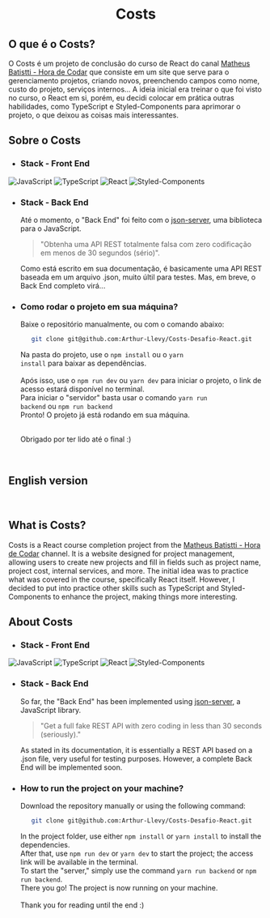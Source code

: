 <h1 align="center">Costs</h1>

## O que é o Costs?
O Costs é um projeto de conclusão do curso de React do canal [Matheus Batistti - Hora de Codar](https://www.youtube.com/@MatheusBattisti) que consiste em um site que serve para o gerenciamento projetos, criando novos, preenchendo campos como nome, custo do projeto, serviços internos... A ideia inicial era treinar o que foi visto no curso, o React em si, porém, eu decidi colocar em prática outras habilidades, como TypeScript e Styled-Components para aprimorar o projeto, o que deixou as coisas mais interessantes.

## Sobre o Costs
 - ### Stack - Front End
 ![JavaScript](https://img.shields.io/badge/JavaScript-323330?style=for-the-badge&logo=javascript&logoColor=F7DF1E)
 ![TypeScript](https://img.shields.io/badge/TypeScript-007ACC?style=for-the-badge&logo=typescript&logoColor=white)
 ![React](https://img.shields.io/badge/React-20232A?style=for-the-badge&logo=react&logoColor=61DAFB)
 ![Styled-Components](https://img.shields.io/badge/styled--components-DB7093?style=for-the-badge&logo=styled-components&logoColor=white)
 
 - ### Stack - Back End
   Até o momento, o "Back End" foi feito com o [json-server](https://www.npmjs.com/package/json-server), uma biblioteca para o JavaScript.
   > "Obtenha uma API REST totalmente falsa com zero codificação em menos de 30 segundos (sério)".
   
   Como está escrito em sua documentação, é basicamente uma API REST baseada em um arquivo .json, muito últil para testes.
   Mas, em breve, o Back End completo virá...
   
 - ### Como rodar o projeto em sua máquina?
   Baixe o repositório manualmente, ou com o comando abaixo:
   ```bash
      git clone git@github.com:Arthur-Llevy/Costs-Desafio-React.git
   ```

   Na pasta do projeto, use o <code>npm install</code> ou o <code>yarn install</code> para baixar as dependências. <br>   
   Após isso, use o <code>npm run dev</code> ou <code>yarn dev</code> para iniciar o projeto, o link de acesso estará disponível no terminal. <br>
   Para iniciar o "servidor" basta usar o comando <code>yarn run backend</code> ou  <code>npm run backend</code> <br>
   Pronto! O projeto já está rodando em sua máquina. <br><br>
   
   Obrigado por ter lido até o final :)

   <br>
## English version
   <br>

## What is Costs?
Costs is a React course completion project from the [Matheus Batistti - Hora de Codar](https://www.youtube.com/@MatheusBattisti) channel. It is a website designed for project management, allowing users to create new projects and fill in fields such as project name, project cost, internal services, and more. The initial idea was to practice what was covered in the course, specifically React itself. However, I decided to put into practice other skills such as TypeScript and Styled-Components to enhance the project, making things more interesting.


## About Costs
 - ### Stack - Front End
 ![JavaScript](https://img.shields.io/badge/JavaScript-323330?style=for-the-badge&logo=javascript&logoColor=F7DF1E)
 ![TypeScript](https://img.shields.io/badge/TypeScript-007ACC?style=for-the-badge&logo=typescript&logoColor=white)
 ![React](https://img.shields.io/badge/React-20232A?style=for-the-badge&logo=react&logoColor=61DAFB)
 ![Styled-Components](https://img.shields.io/badge/styled--components-DB7093?style=for-the-badge&logo=styled-components&logoColor=white)
 
 - ### Stack - Back End
   So far, the "Back End" has been implemented using [json-server](https://www.npmjs.com/package/json-server), a JavaScript library.
   > "Get a full fake REST API with zero coding in less than 30 seconds (seriously)."
   
   As stated in its documentation, it is essentially a REST API based on a .json file, very useful for testing purposes. However, a complete Back End will be implemented soon.
   
 - ### How to run the project on your machine?
   Download the repository manually or using the following command:
   ```bash
      git clone git@github.com:Arthur-Llevy/Costs-Desafio-React.git
   ```
   
   In the project folder, use either <code>npm install</code> or <code>yarn install</code> to install the dependencies. <br>
   After that, use <code>npm run dev</code> or <code>yarn dev</code> to start the project; the access link will be available in the terminal. <br>
   To start the "server," simply use the command <code>yarn run backend</code> or <code>npm run backend</code>. <br>
   There you go! The project is now running on your machine. <br><br>
   Thank you for reading until the end :)

